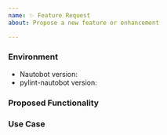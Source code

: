 ```yaml
---
name: ✨ Feature Request
about: Propose a new feature or enhancement

---
```


### Environment
* Nautobot version:  <!-- Example: 2.0.0 -->
* pylint-nautobot version:  <!-- Example: 1.0.0 -->

<!--
    Describe in detail the new functionality you are proposing.
-->
### Proposed Functionality

<!--
    Convey an example use case for your proposed feature. Write from the
    perspective of a user who would benefit from the proposed
    functionality and describe how.
--->
### Use Case

